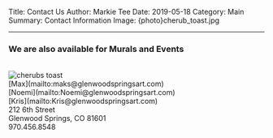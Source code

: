 Title: Contact Us
Author: Markie Tee
Date: 2019-05-18
Category: Main
Summary: Contact Information
Image: {photo}cherub_toast.jpg
<style>.entry-content p { text-align: left; padding-left: 1em; } .contact-img { width: 100px; }</style>
---

### We are also available for Murals and Events
<br/>


<img src="{static}/photos/cherub_toasta.jpg" id="contact-img" alt="cherubs toast">

<br/>
[Max](mailto:maks@glenwoodspringsart.com)<br/>
[Noemi](mailto:Noemi@glenwoodspringsart.com)<br/>
[Kris](mailto:Kris@glenwoodspringsart.com)

<br/>
212 6th Street<br/>
Glenwood Springs, CO 81601<br/>
970.456.8548
